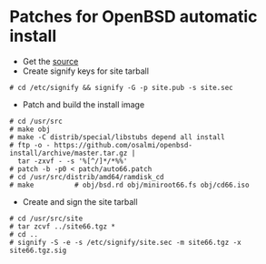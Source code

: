 # Patches for OpenBSD automatic install

* Get the [source](https://www.openbsd.org/anoncvs.html)
* Create signify keys for site tarball

```
# cd /etc/signify && signify -G -p site.pub -s site.sec
```
 
* Patch and build the install image

```
# cd /usr/src
# make obj
# make -C distrib/special/libstubs depend all install
# ftp -o - https://github.com/osalmi/openbsd-install/archive/master.tar.gz |
  tar -zxvf - -s '%[^/]*/*%%'
# patch -b -p0 < patch/auto66.patch
# cd /usr/src/distrib/amd64/ramdisk_cd
# make          # obj/bsd.rd obj/miniroot66.fs obj/cd66.iso
```

* Create and sign the site tarball

```
# cd /usr/src/site
# tar zcvf ../site66.tgz *
# cd ..
# signify -S -e -s /etc/signify/site.sec -m site66.tgz -x site66.tgz.sig
```
